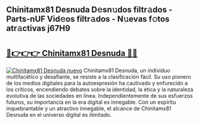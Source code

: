## Chinitamx81 Desnuda D𝚎sn𝚞dos filtr𝚊dos - Parts-nUF Vid𝚎os filtr𝚊dos - N𝚞evas f𝚘tos atr𝚊ctivas j67H9

# <h2><a href="http://mbdlde.tromn.icu/?c=Chinitamx81+Desnuda">🔗👉👉👉 Chinitamx81 Desnuda 🔗🔗</a></h2>

[![Chinitamx81 Desnuda nuevo](https://i.imgur.com/pEAQMta.gif)](http://mbdlde.tromn.icu/?c=Chinitamx81+Desnuda)
Chinitamx81 Desnuda, un individuo multifacético y desafiante, se resiste a la clasificación fácil. Su uso pionero de los medios digitales para la autoexpresión ha cautivado y enfurecido a los críticos, encendiendo debates sobre la identidad, la ética y la naturaleza evolutiva de las sociedades en línea. Independientemente de sus esfuerzos futuros, su importancia en la era digital es innegable. Con un espíritu inquebrantable y un atractivo innegable, el alcance de Chinitamx81 Desnuda en el universo digital es ilimitado.
